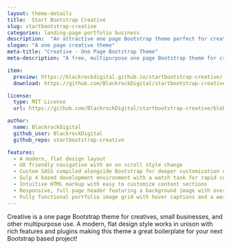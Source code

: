 ```yaml
---
layout: theme-details
title:  Start Bootstrap Creative
slug: startbootstrap-creative
categories: landing-page portfolio business
description:  "An attractive one page Bootstrap theme perfect for creative portfolios and businesses"
slogan: "A one page creative theme"
meta-title: "Creative - One Page Bootstrap Theme"
meta-description: "A free, multipurpose one page Bootstrap theme for creatives, businesses, and more. All Start Bootstrap templates are free to download and open source."

item:
  preview: https://blackrockdigital.github.io/startbootstrap-creative/
  download: https://github.com/BlackrockDigital/startbootstrap-creative/archive/gh-pages.zip

license:
  type: MIT License
  url: https://github.com/BlackrockDigital/startbootstrap-creative/blob/master/LICENSE

author:
  name: BlackrockDigital
  github_user: BlackrockDigital
  github_repo: startbootstrap-creative

features:
  - A modern, flat design layout
  - UX friendly navigation with an on scroll style change
  - Custom SASS compiled alongside Bootstrap for deeper customization options
  - Gulp 4 based development environment with a watch task for rapid custom development
  - Intuitive HTML markup with easy to customize content sections
  - Responsive, full page header featuring a background image with overlay and vertically centered content
  - Fully functional portfolio image grid with hover captions and a working lightbox gallery
---
```

Creative is a one page Bootstrap theme for creatives, small businesses, and other multipurpose use. A modern, flat design style works in unison with rich features and plugins making this theme a great boilerplate for your next Bootstrap based project!